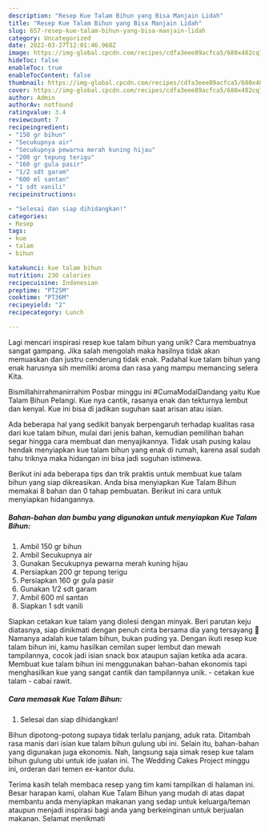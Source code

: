```yaml
---
description: "Resep Kue Talam Bihun yang Bisa Manjain Lidah"
title: "Resep Kue Talam Bihun yang Bisa Manjain Lidah"
slug: 657-resep-kue-talam-bihun-yang-bisa-manjain-lidah
category: Uncategorized
date: 2022-03-27T12:01:46.968Z
image: https://img-global.cpcdn.com/recipes/cdfa3eee89acfca5/680x482cq70/kue-talam-bihun-foto-resep-utama.jpg
hideToc: false
enableToc: true
enableTocContent: false
thumbnail: https://img-global.cpcdn.com/recipes/cdfa3eee89acfca5/680x482cq70/kue-talam-bihun-foto-resep-utama.jpg
cover: https://img-global.cpcdn.com/recipes/cdfa3eee89acfca5/680x482cq70/kue-talam-bihun-foto-resep-utama.jpg
author: Admin
authorAv: notfound
ratingvalue: 3.4
reviewcount: 7
recipeingredient:
- "150 gr bihun"
- "Secukupnya air"
- "Secukupnya pewarna merah kuning hijau"
- "200 gr tepung terigu"
- "160 gr gula pasir"
- "1/2 sdt garam"
- "600 ml santan"
- "1 sdt vanili"
recipeinstructions:

- "Selesai dan siap dihidangkan!"
categories:
- Resep
tags:
- kue
- talam
- bihun

katakunci: kue talam bihun 
nutrition: 230 calories
recipecuisine: Indonesian
preptime: "PT25M"
cooktime: "PT36M"
recipeyield: "2"
recipecategory: Lunch

---
```





Lagi mencari inspirasi resep kue talam bihun yang unik? Cara membuatnya sangat gampang. Jika salah mengolah maka hasilnya tidak akan memuaskan dan justru cenderung tidak enak. Padahal kue talam bihun yang enak harusnya sih memiliki aroma dan rasa yang mampu memancing selera Kita.





Bismillahirrahmanirrahim Posbar minggu ini #CumaModalDandang yaitu Kue Talam Bihun Pelangi. Kue nya cantik, rasanya enak dan tekturnya lembut dan kenyal. Kue ini bisa di jadikan suguhan saat arisan atau isian.

Ada beberapa hal yang sedikit banyak berpengaruh terhadap kualitas rasa dari kue talam bihun, mulai dari jenis bahan, kemudian pemilihan bahan segar hingga cara membuat dan menyajikannya. Tidak usah pusing kalau hendak menyiapkan kue talam bihun yang enak di rumah, karena asal sudah tahu triknya maka hidangan ini bisa jadi suguhan istimewa.






Berikut ini ada beberapa tips dan trik praktis untuk membuat kue talam bihun yang siap dikreasikan. Anda bisa menyiapkan Kue Talam Bihun memakai 8 bahan dan 0 tahap pembuatan. Berikut ini cara untuk menyiapkan hidangannya.

<!--inarticleads1-->

##### Bahan-bahan dan bumbu yang digunakan untuk menyiapkan Kue Talam Bihun:

1. Ambil 150 gr bihun
1. Ambil Secukupnya air
1. Gunakan Secukupnya pewarna merah kuning hijau
1. Persiapkan 200 gr tepung terigu
1. Persiapkan 160 gr gula pasir
1. Gunakan 1/2 sdt garam
1. Ambil 600 ml santan
1. Siapkan 1 sdt vanili


Siapkan cetakan kue talam yang diolesi dengan minyak. Beri parutan keju diatasnya, siap dinikmati dengan penuh cinta bersama dia yang tersayang 🙂 Namanya adalah kue talam bihun, bukan puding ya. Dengan ikuti resep kue talam bihun ini, kamu hasilkan cemilan super lembut dan mewah tampilannya, cocok jadi isian snack box ataupun sajian ketika ada acara. Membuat kue talam bihun ini menggunakan bahan-bahan ekonomis tapi menghasilkan kue yang sangat cantik dan tampilannya unik. - cetakan kue talam - cabai rawit. 

<!--inarticleads2-->

##### Cara memasak Kue Talam Bihun:


1. Selesai dan siap dihidangkan!

Bihun dipotong-potong supaya tidak terlalu panjang, aduk rata. Ditambah rasa manis dari isian kue talam bihun gulung ubi ini. Selain itu, bahan-bahan yang digunakan juga ekonomis. Nah, langsung saja simak resep kue talam bihun gulung ubi untuk ide jualan ini. The Wedding Cakes Project minggu ini, orderan dari temen ex-kantor dulu. 

Terima kasih telah membaca resep yang tim kami tampilkan di halaman ini. Besar harapan kami, olahan Kue Talam Bihun yang mudah di atas dapat membantu anda menyiapkan makanan yang sedap untuk keluarga/teman ataupun menjadi inspirasi bagi anda yang berkeinginan untuk berjualan makanan. Selamat menikmati
